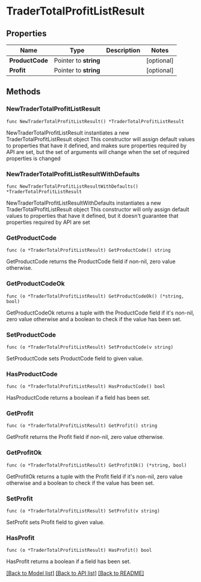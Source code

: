 # TraderTotalProfitListResult

## Properties

Name | Type | Description | Notes
------------ | ------------- | ------------- | -------------
**ProductCode** | Pointer to **string** |  | [optional] 
**Profit** | Pointer to **string** |  | [optional] 

## Methods

### NewTraderTotalProfitListResult

`func NewTraderTotalProfitListResult() *TraderTotalProfitListResult`

NewTraderTotalProfitListResult instantiates a new TraderTotalProfitListResult object
This constructor will assign default values to properties that have it defined,
and makes sure properties required by API are set, but the set of arguments
will change when the set of required properties is changed

### NewTraderTotalProfitListResultWithDefaults

`func NewTraderTotalProfitListResultWithDefaults() *TraderTotalProfitListResult`

NewTraderTotalProfitListResultWithDefaults instantiates a new TraderTotalProfitListResult object
This constructor will only assign default values to properties that have it defined,
but it doesn't guarantee that properties required by API are set

### GetProductCode

`func (o *TraderTotalProfitListResult) GetProductCode() string`

GetProductCode returns the ProductCode field if non-nil, zero value otherwise.

### GetProductCodeOk

`func (o *TraderTotalProfitListResult) GetProductCodeOk() (*string, bool)`

GetProductCodeOk returns a tuple with the ProductCode field if it's non-nil, zero value otherwise
and a boolean to check if the value has been set.

### SetProductCode

`func (o *TraderTotalProfitListResult) SetProductCode(v string)`

SetProductCode sets ProductCode field to given value.

### HasProductCode

`func (o *TraderTotalProfitListResult) HasProductCode() bool`

HasProductCode returns a boolean if a field has been set.

### GetProfit

`func (o *TraderTotalProfitListResult) GetProfit() string`

GetProfit returns the Profit field if non-nil, zero value otherwise.

### GetProfitOk

`func (o *TraderTotalProfitListResult) GetProfitOk() (*string, bool)`

GetProfitOk returns a tuple with the Profit field if it's non-nil, zero value otherwise
and a boolean to check if the value has been set.

### SetProfit

`func (o *TraderTotalProfitListResult) SetProfit(v string)`

SetProfit sets Profit field to given value.

### HasProfit

`func (o *TraderTotalProfitListResult) HasProfit() bool`

HasProfit returns a boolean if a field has been set.


[[Back to Model list]](../README.md#documentation-for-models) [[Back to API list]](../README.md#documentation-for-api-endpoints) [[Back to README]](../README.md)


